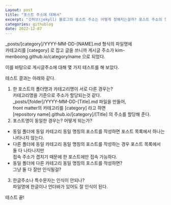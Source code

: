 ```yaml
---
Layout: post
title: "포스트 주소에 대해서"
excerpt: "깃허브(jekyll) 블로그의 포스트 주소는 어떻게 정해지는걸까? 포스트 주소의 형식에 대해서 몇 가지 시험해보았다."
categories: githublog
date: 2022-12-07
---
```

 
_posts/[category]/YYYY-MM-DD-[NAME].md 형식의 파일명에  
카테고리를 [category] 로 잡고 글을 쓰니까 
게시글 주소가 kim-menboong.github.io/category/name 으로 되었다.  
  
이를 바탕으로 게시글주소에 대해 몇 가지 테스트를 해 보았다.  

테스트 결과는 아래와 같다.  

1. 한 포스트의 폴더명과 카테고리명이 서로 다른 경우는?  
카테고리명을 기준으로 주소가 할당되는것 같다.  
_posts/[folder]/YYYY-MM-DD-[Title].md 파일을 만들어,  
front matter의 카테고리를 [category] 라고 하면  
[repository name].github.io/[category]/[Title] 의 주소를 할당해 준다.  
2. 포스트명이 동일한 경우는? 어떻게 되는가?
  - 동일 폴더에 동일 카테고리 동일 명칭의 포스트를 작성하면 포스트 목록에서 하나는 나타나지 않는다.  
  - 다른 폴더에 동일 카테고리 동일 명칭의 포스트를 작성하는 경우 포스트 목록에서 둘 다 나타나지만  
접속 주소가 겹치기 때문에 한 포스트에만 접속 가능하다.  
  - 동일 폴더에 다른 카테고리 동일 명칭의 포스트를 작성하면?  
그냥 둘 다 잘만 인식될걸?  
3. 한글주소나 특수문자는 인식이 안되나?  
파일명에 한글이나 언더바가 있어도 잘 인식이 된다.  

테스트 끝!
